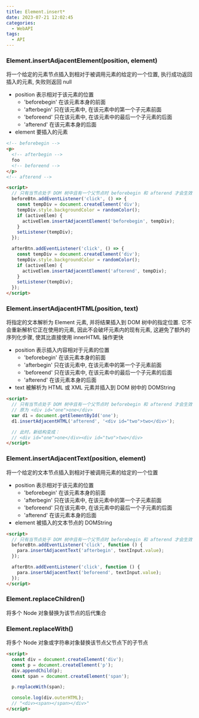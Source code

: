 ```yaml
---
title: Element.insert*
date: 2023-07-21 12:02:45
categories:
  - WebAPI
tags:
  - API
---
```


### Element.insertAdjacentElement(position, element)

将一个给定的元素节点插入到相对于被调用元素的给定的一个位置, 执行成功返回插入的元素, 失败则返回 null

- position 表示相对于该元素的位置
  - 'beforebegin' 在该元素本身的前面
  - 'afterbegin' 只在该元素中, 在该元素中的第一个子元素前面
  - 'beforeend' 只在该元素中, 在该元素中的最后一个子元素的后面
  - 'afterend' 在该元素本身的后面
- element 要插入的元素

```html
<!-- beforebegin -->
<p>
  <!-- afterbegin -->
  foo
  <!-- beforeend -->
</p>
<!-- afterend -->

<script>
  // 只有当节点处于 DOM 树中且有一个父节点时 beforebegin 和 afterend 才会生效
  beforeBtn.addEventListener('click', () => {
    const tempDiv = document.createElement('div');
    tempDiv.style.backgroundColor = randomColor();
    if (activeElem) {
      activeElem.insertAdjacentElement('beforebegin', tempDiv);
    }
    setListener(tempDiv);
  });

  afterBtn.addEventListener('click', () => {
    const tempDiv = document.createElement('div');
    tempDiv.style.backgroundColor = randomColor();
    if (activeElem) {
      activeElem.insertAdjacentElement('afterend', tempDiv);
    }
    setListener(tempDiv);
  });
</script>
```

### Element.insertAdjacentHTML(position, text)

将指定的文本解析为 Element 元素, 并将结果插入到 DOM 树中的指定位置. 它不会重新解析它正在使用的元素, 因此不会破坏元素内的现有元素, 这避免了额外的序列化步骤, 使其比直接使用 innerHTML 操作更快

- position 表示插入内容相对于元素的位置
  - 'beforebegin' 在该元素本身的前面
  - 'afterbegin' 只在该元素中, 在该元素中的第一个子元素前面
  - 'beforeend' 只在该元素中, 在该元素中的最后一个子元素的后面
  - 'afterend' 在该元素本身的后面
- text 被解析为 HTML 或 XML 元素并插入到 DOM 树中的 DOMString

```html
<script>
  // 只有当节点处于 DOM 树中且有一个父节点时 beforebegin 和 afterend 才会生效
  // 原为 <div id="one">one</div>
  var d1 = document.getElementById('one');
  d1.insertAdjacentHTML('afterend', '<div id="two">two</div>');

  // 此时，新结构变成：
  // <div id="one">one</div><div id="two">two</div>
</script>
```

### Element.insertAdjacentText(position, element)

将一个给定的文本节点插入到相对于被调用元素的给定的一个位置

- position 表示相对于该元素的位置
  - 'beforebegin' 在该元素本身的前面
  - 'afterbegin' 只在该元素中, 在该元素中的第一个子元素前面
  - 'beforeend' 只在该元素中, 在该元素中的最后一个子元素的后面
  - 'afterend' 在该元素本身的后面
- element 被插入的文本节点的 DOMString

```html
<script>
  // 只有当节点处于 DOM 树中且有一个父节点时 beforebegin 和 afterend 才会生效
  beforeBtn.addEventListener('click', function () {
    para.insertAdjacentText('afterbegin', textInput.value);
  });

  afterBtn.addEventListener('click', function () {
    para.insertAdjacentText('beforeend', textInput.value);
  });
</script>
```

<!-- more -->

### Element.replaceChildren()

将多个 Node 对象替换为该节点的后代集合

### Element.replaceWith()

将多个 Node 对象或字符串对象替换该节点父节点下的子节点

```html
<script>
  const div = document.createElement('div');
  const p = document.createElement('p');
  div.appendChild(p);
  const span = document.createElement('span');

  p.replaceWith(span);

  console.log(div.outerHTML);
  // "<div><span></span></div>"
</script>
```

